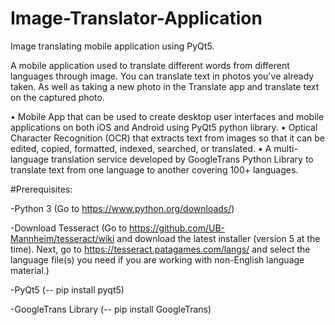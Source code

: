 # Image-Translator-Application
Image translating mobile application using PyQt5.

A mobile application used to translate different words from different languages through image. You can translate text in photos you've already taken. As well as taking a new photo in the Translate app and translate text on the captured photo.

• Mobile App that can be used to create desktop user interfaces and mobile applications on both iOS and Android using PyQt5 python library.
• Optical Character Recognition (OCR) that extracts text from images so that it can be edited, copied, formatted, indexed, searched, or translated.
• A multi-language translation service developed by GoogleTrans Python Library to translate text from one language to another covering 100+ languages.


#Prerequisites:

-Python 3 (Go to https://www.python.org/downloads/)

-Download Tesseract (Go to https://github.com/UB-Mannheim/tesseract/wiki and download the latest installer (version 5 at the time). Next, go to https://tesseract.patagames.com/langs/ and select the language file(s) you need if you are working with non-English language material.)

 -PyQt5 (-- pip install pyqt5)
 
 -GoogleTrans Library (-- pip install GoogleTrans)
